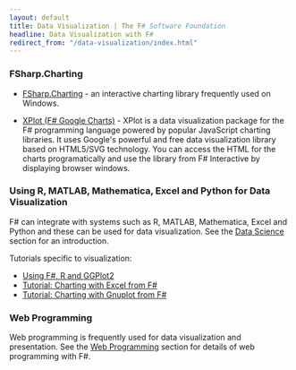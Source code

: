 ```yaml
---
layout: default
title: Data Visualization | The F# Software Foundation
headline: Data Visualization with F#
redirect_from: "/data-visualization/index.html"
---
```



### FSharp.Charting 

* [FSharp.Charting](http://fsharp.github.io/FSharp.Charting/) - an interactive charting library frequently used on Windows.

* [XPlot (F# Google Charts)](http://tahahachana.github.io/XPlot/) - XPlot is a data visualization package for the F# programming language powered by popular JavaScript charting libraries. It uses Google's powerful and free data visualization library based on HTML5/SVG technology.  You can access the HTML for the charts programatically and use the library from F# Interactive by displaying browser windows.

### Using R, MATLAB, Mathematica, Excel and Python for Data Visualization

F# can integrate with systems such as R, MATLAB, Mathematica, Excel and Python and these can be used for data visualization.
See the [Data Science](/data-science/) section for an introduction.

Tutorials specific to visualization:

* [Using F#, R and GGPlot2](http://stackoverflow.com/questions/16820211/r-type-provider-and-ggplot2)
* [Tutorial: Charting with Excel from F#](http://bit.ly/10WksjA)
* [Tutorial: Charting with Gnuplot from F#](http://bit.ly/14RwJeW)


### Web Programming

Web programming is frequently used for data visualization and presentation. 
See the [Web Programming](/webstacks) section for details of web programming with F#.

